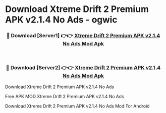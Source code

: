 # Download Xtreme Drift 2 Premium APK v2.1.4 No Ads - ogwic



<div align="center">
<h3>🔴 Download [Server1] 👉👉 <a href="https://momento.my/?title=Xtreme_Drift_2_Premium_APK_v2.1.4_No_Ads">Xtreme Drift 2 Premium APK v2.1.4 No Ads Mod Apk</a></h3><br>

<h3>🔴 Download [Server2] 👉👉 <a href="https://momento.my/?title=Xtreme_Drift_2_Premium_APK_v2.1.4_No_Ads">Xtreme Drift 2 Premium APK v2.1.4 No Ads Mod Apk</a></h3>
</div>



Download Xtreme Drift 2 Premium APK v2.1.4 No Ads 

Free APK MOD Xtreme Drift 2 Premium APK v2.1.4 No Ads 

Download Xtreme Drift 2 Premium APK v2.1.4 No Ads Mod For Android
